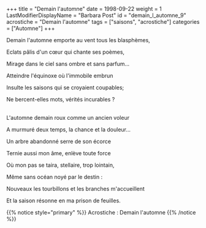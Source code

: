 +++
title = "Demain l'automne"
date = 1998-09-22
weight = 1
LastModifierDisplayName = "Barbara Post"
id = "demain_l_automne_9"
acrostiche = "Demain l'automne"
tags = ["saisons", "acrostiche"]
categories = ["Automne"]
+++

Demain l'automne emporte au vent tous les blasphèmes,

Eclats pâlis d'un cœur qui chante ses poèmes,

Mirage dans le ciel sans ombre et sans parfum...

Atteindre l'équinoxe où l'immobile embrun

Insulte les saisons qui se croyaient coupables;

Ne bercent-elles mots, vérités incurables ?

 \
L'automne demain roux comme un ancien voleur

A murmuré deux temps, la chance et la douleur...

Un arbre abandonné serre de son écorce

Ternie aussi mon âme, enlève toute force

Où mon pas se taira, stellaire, trop lointain,

Même sans océan noyé par le destin :

Nouveaux les tourbillons et les branches m'accueillent

Et la saison résonne en ma prison de feuilles.

{{% notice style="primary" %}}
Acrostiche : Demain l'automne
{{% /notice %}}

